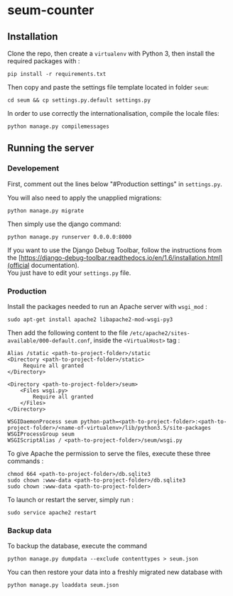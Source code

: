 # seum-counter

## Installation

Clone the repo, then create a `virtualenv` with Python 3, then install the required packages with :

    pip install -r requirements.txt

Then copy and paste the settings file template located in folder `seum`:
```
cd seum && cp settings.py.default settings.py
```

In order to use correctly the internationalisation, compile the locale files:
```
python manage.py compilemessages
```

## Running the server

### Developement

First, comment out the lines below "#Production settings" in `settings.py`.

You will also need to apply the unapplied migrations:

    python manage.py migrate

Then simply use the django command:

    python manage.py runserver 0.0.0.0:8000

If you want to use the Django Debug Toolbar, follow the instructions from the [https://django-debug-toolbar.readthedocs.io/en/1.6/installation.html](official documentation).  
You just have to edit your `settings.py` file.

### Production

Install the packages needed to run an Apache server with `wsgi_mod` :

    sudo apt-get install apache2 libapache2-mod-wsgi-py3

Then add the following content to the file `/etc/apache2/sites-available/000-default.conf`, inside the `<VirtualHost>` tag :

    Alias /static <path-to-project-folder>/static
    <Directory <path-to-project-folder>/static>
         Require all granted
    </Directory>

    <Directory <path-to-project-folder>/seum>
        <Files wsgi.py>
            Require all granted
        </Files>
    </Directory>

    WSGIDaemonProcess seum python-path=<path-to-project-folder>:<path-to-project-folder>/<name-of-virtualenv>/lib/python3.5/site-packages
    WSGIProcessGroup seum
    WSGIScriptAlias / <path-to-project-folder>/seum/wsgi.py

To give Apache the permission to serve the files, execute these three commands :

    chmod 664 <path-to-project-folder>/db.sqlite3
    sudo chown :www-data <path-to-project-folder>/db.sqlite3
    sudo chown :www-data <path-to-project-folder>

To launch or restart the server, simply run :

    sudo service apache2 restart

### Backup data

To backup the database, execute the command

    python manage.py dumpdata --exclude contenttypes > seum.json

You can then restore your data into a freshly migrated new database with

    python manage.py loaddata seum.json
